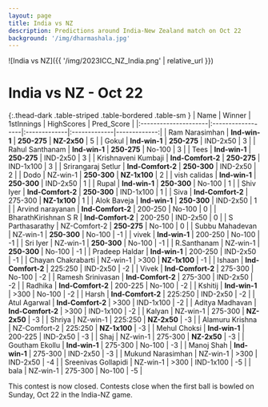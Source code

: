 ```yaml
---
layout: page
title: India vs NZ 
description: Predictions around India-New Zealand match on Oct 22
background: '/img/dharmashala.jpg'
---
```



![India vs NZ]({{ '/img/2023ICC_NZ_India.png' | relative_url }})

# India vs NZ - Oct 22

{:.thead-dark .table-striped .table-bordered .table-sm }
| Name                 | Winner            | 1stInnings   | HighScores   |   Pred_Score |
|:---------------------|:------------------|:-------------|:-------------|-------------:|
| Ram Narasimhan       | **Ind-win-1**     | **250-275**  | **NZ-2x50**  |            5 |
| Gokul                | **Ind-win-1**     | **250-275**  | IND-2x50     |            3 |
| Rahul Santhanam      | **Ind-win-1**     | **250-275**  | No-100       |            3 |
| Tees                 | **Ind-win-1**     | **250-275**  | IND-2x50     |            3 |
| Krishnaveni Kumbaji  | **Ind-Comfort-2** | **250-275**  | IND-1x100    |            3 |
| Srirangaraj Setlur   | **Ind-Comfort-2** | **250-300**  | IND-2x50     |            2 |
| Dodo                 | NZ-win-1          | **250-300**  | **NZ-1x100** |            2 |
| vish calidas         | **Ind-win-1**     | **250-300**  | IND-2x50     |            1 |
| Rupal                | **Ind-win-1**     | **250-300**  | No-100       |            1 |
| Shiv Iyer            | **Ind-Comfort-2** | **250-300**  | IND-1x100    |            1 |
| Siva                 | **Ind-Comfort-2** | 275-300      | **NZ-1x100** |            1 |
| Alok Baveja          | **Ind-win-1**     | **250-300**  | IND-2x50     |            1 |
| Arvind narayanan     | **Ind-Comfort-2** | 200-250      | No-100       |            0 |
| BharathKirishnan S R | **Ind-Comfort-2** | 200-250      | IND-2x50     |            0 |
| S Parthasarathy      | NZ-Comfort-2      | **250-275**  | No-100       |            0 |
| Subbu Mahadevan      | NZ-win-1          | **250-300**  | No-100       |           -1 |
| vivek                | **Ind-win-1**     | 200-250      | No-100       |           -1 |
| Sri Iyer             | NZ-win-1          | **250-300**  | No-100       |           -1 |
| R.Santhanam          | NZ-win-1          | **250-300**  | No-100       |           -1 |
| Pradeep Haldar       | **Ind-win-1**     | 200-250      | IND-2x50     |           -1 |
| Chayan Chakrabarti   | NZ-win-1          | >300         | **NZ-1x100** |           -1 |
| Ishaan               | **Ind-Comfort-2** | 225:250      | IND-2x50     |           -2 |
| Vivek                | **Ind-Comfort-2** | 275-300      | No-100       |           -2 |
| Ramesh Srinivasan    | **Ind-Comfort-2** | 275-300      | IND-2x50     |           -2 |
| Radhika              | **Ind-Comfort-2** | 200-225      | No-100       |           -2 |
| Kshitij              | **Ind-win-1**     | >300         | No-100       |           -2 |
| Harsh                | **Ind-Comfort-2** | 225:250      | IND-2x50     |           -2 |
| Atul Agarwal         | **Ind-Comfort-2** | >300         | IND-1x100    |           -2 |
| Aditya Madhavan      | **Ind-Comfort-2** | >300         | IND-1x100    |           -2 |
| Kalyan               | NZ-win-1          | 275-300      | **NZ-2x50**  |           -3 |
| Shriya               | NZ-win-1          | 225:250      | **NZ-2x50**  |           -3 |
| Alamuru Krishna      | NZ-Comfort-2      | 225:250      | **NZ-1x100** |           -3 |
| Mehul Choksi         | **Ind-win-1**     | 200-225      | IND-2x50     |           -3 |
| Shaj                 | NZ-win-1          | 275-300      | **NZ-2x50**  |           -3 |
| Goutham Ekollu       | **Ind-win-1**     | 275-300      | No-100       |           -3 |
| Manoj  Shah          | **Ind-win-1**     | 275-300      | IND-2x50     |           -3 |
| Mukund Narasimhan    | NZ-win-1          | >300         | IND-2x50     |           -4 |
| Sreenivas Gollapidi  | NZ-win-1          | >300         | IND-1x100    |           -5 |
| bala                 | NZ-win-1          | 275-300      | No-100       |           -5 |

This contest is now closed. Contests close when the first ball is bowled on Sunday, Oct 22 in the India-NZ game.

